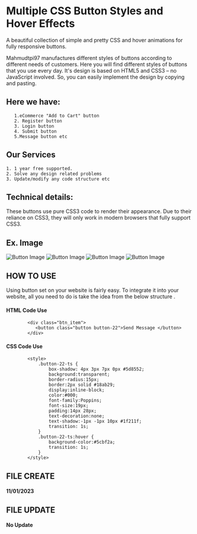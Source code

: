 
# Multiple CSS Button Styles and Hover Effects

A beautiful collection of simple and pretty CSS and hover animations for fully responsive buttons.

Mahmudtpi97 manufactures different styles of buttons according to different needs of customers.  Here you will find different styles of buttons that you use every day. It's design is based on HTML5 and CSS3 – no JavaScript involved. So, you can easily implement the design by copying and pasting.


## Here we have:
       1.eCommerce "Add to Cart" button
       2. Register button
       3. Login button
       4. Submit button
       5.Message button etc
## Our Services

    1. 1 year free supported.
    2. Solve any design related problems
    3. Update/modify any code structure etc


        

## Technical details: 
These buttons use pure CSS3 code to render their appearance. Due to their reliance on CSS3, they will only work in modern browsers that fully support CSS3.</p>
## Ex. Image
![Button Image](https://mahmudtpi97.github.io/ButtonStyle/img/1.png/)
![Button Image](https://mahmudtpi97.github.io/ButtonStyle/img/2.png/)
![Button Image](https://mahmudtpi97.github.io/ButtonStyle/img/3.png/)
![Button Image](https://mahmudtpi97.github.io/ButtonStyle/img/4.png/)

## HOW TO USE
Using button set on your website is fairly easy. To integrate it into your website, all you need to do is take the idea from the below structure .

#### HTML Code Use

            <div class="btn_item">
               <button class="button button-22">Send Message </button>
            </div>

#### CSS  Code Use
            <style>
                .button-22-ts {
                    box-shadow: 4px 3px 7px 0px #5d8552;
                    background:transparent;
                    border-radius:15px;
                    border:2px solid #18ab29;
                    display:inline-block;
                    color:#000;
                    font-family:Poppins;
                    font-size:19px;
                    padding:14px 28px;
                    text-decoration:none;
                    text-shadow:-1px -1px 10px #1f211f;
                    transition: 1s;
                }
                .button-22-ts:hover {
                    background-color:#5cbf2a;
                    transition: 1s;
                }
            </style>


## FILE CREATE
#### 11/01/2023

## FILE UPDATE
#### No Update
